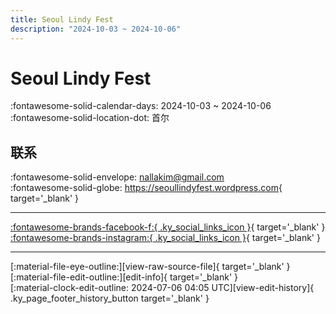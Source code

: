 ```yaml
---
title: Seoul Lindy Fest
description: "2024-10-03 ~ 2024-10-06"
---
```


# Seoul Lindy Fest 

:fontawesome-solid-calendar-days: 2024-10-03 ~ 2024-10-06  
:fontawesome-solid-location-dot: 首尔  

## 联系

:fontawesome-solid-envelope: <nallakim@gmail.com>  
:fontawesome-solid-globe: <https://seoullindyfest.wordpress.com>{ target='_blank' }  

---

 [:fontawesome-brands-facebook-f:{ .ky_social_links_icon }](https://www.facebook.com/seoullindyfest){ target='_blank' } [:fontawesome-brands-instagram:{ .ky_social_links_icon }](https://instagram.com/seoullindyfest){ target='_blank' }

---

<div class="ky_page_footer" markdown>
<div class="ky_page_footer_trailing" markdown="span">
[:material-file-eye-outline:][view-raw-source-file]{ target='_blank' }
[:material-file-edit-outline:][edit-info]{ target='_blank' }
</div>
<div class="ky_page_footer_leading" markdown="span">
[:material-clock-edit-outline: 2024-07-06 04:05 UTC][view-edit-history]{ .ky_page_footer_history_button target='_blank' }
</div>
</div>

[view-raw-source-file]: https://github.com/swingdance/events/blob/main/2024/ko_KR/seoul-lindy-fest-2024.json "查看原始源文件"
[edit-info]: https://github.com/swingdance/events/issues/new?assignees=&labels=update+event&projects=&template=03-update_entity.yml&title=%5B2024%2Fko_KR%5D%20Update%20Event%3A%20Seoul%20Lindy%20Fest&region=ko_KR&year=2024&id=seoul-lindy-fest-2024&name=Seoul%20Lindy%20Fest&org_id= "编辑信息"

[view-edit-history]: https://github.com/swingdance/events/commits/main/2024/ko_KR/seoul-lindy-fest-2024.json "查看编辑历史"
